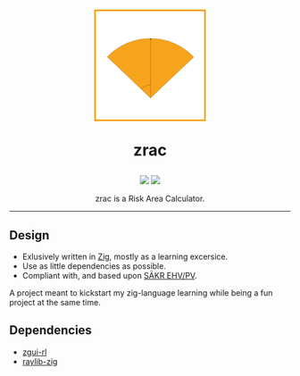 <h1 align="center">
  <img src="/assets/icon.png" alt="zrac" width="200"/>
  <p align="center">zrac</p>
</h1>
<p align="center">
<a target="_blank" href="https://ziglang.org"><img src="https://img.shields.io/badge/Language-ZIG-orange"/></a> 
<a target="_blank" href="https://github.com/Atomvapen/ZRAC/blob/next/LICENSE"><img src="https://img.shields.io/badge/License-GPLv3-blue.svg" /></a>
</p>
<p align="center">
  zrac is a Risk Area Calculator.
</p>

---

## Design

* Exlusively written in [Zig], mostly as a learning excersice.
* Use as little dependencies as possible.
* Compliant with, and based upon [SÄKR EHV/PV].

A project meant to kickstart my zig-language learning while being a fun project at the same time.

## Dependencies

* [zgui-rl] 
* [raylib-zig]

[raylib-zig]:https://github.com/Not-Nik/raylib-zig
[Zig]:https://ziglang.org/
[zgui-rl]:https://github.com/Atomvapen/zgui-rl
[SÄKR EHV/PV]:https://www.forsvarsmakten.se/siteassets/2-om-forsvarsmakten/dokument/reglementen/sakr-ehv-pv.pdf

